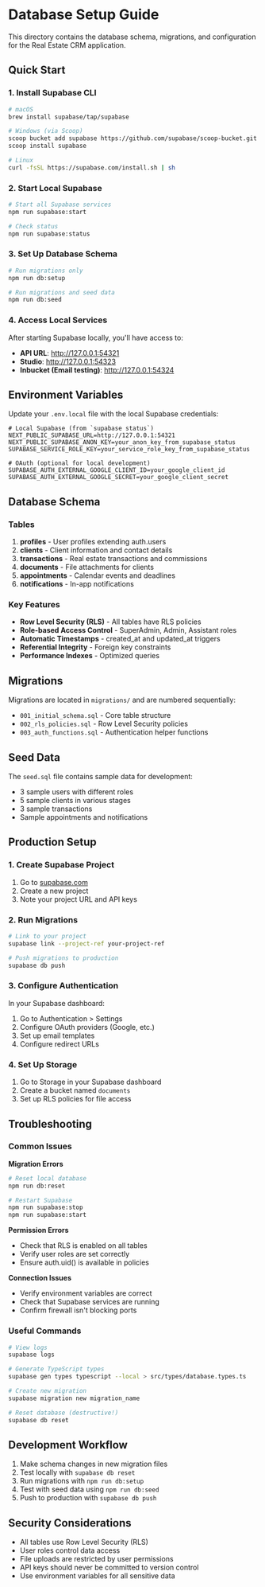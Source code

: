 # Database Setup Guide

This directory contains the database schema, migrations, and configuration for the Real Estate CRM application.

## Quick Start

### 1. Install Supabase CLI

```bash
# macOS
brew install supabase/tap/supabase

# Windows (via Scoop)
scoop bucket add supabase https://github.com/supabase/scoop-bucket.git
scoop install supabase

# Linux
curl -fsSL https://supabase.com/install.sh | sh
```

### 2. Start Local Supabase

```bash
# Start all Supabase services
npm run supabase:start

# Check status
npm run supabase:status
```

### 3. Set Up Database Schema

```bash
# Run migrations only
npm run db:setup

# Run migrations and seed data
npm run db:seed
```

### 4. Access Local Services

After starting Supabase locally, you'll have access to:

- **API URL**: http://127.0.0.1:54321
- **Studio**: http://127.0.0.1:54323
- **Inbucket (Email testing)**: http://127.0.0.1:54324

## Environment Variables

Update your `.env.local` file with the local Supabase credentials:

```env
# Local Supabase (from `supabase status`)
NEXT_PUBLIC_SUPABASE_URL=http://127.0.0.1:54321
NEXT_PUBLIC_SUPABASE_ANON_KEY=your_anon_key_from_supabase_status
SUPABASE_SERVICE_ROLE_KEY=your_service_role_key_from_supabase_status

# OAuth (optional for local development)
SUPABASE_AUTH_EXTERNAL_GOOGLE_CLIENT_ID=your_google_client_id
SUPABASE_AUTH_EXTERNAL_GOOGLE_SECRET=your_google_client_secret
```

## Database Schema

### Tables

1. **profiles** - User profiles extending auth.users
2. **clients** - Client information and contact details
3. **transactions** - Real estate transactions and commissions
4. **documents** - File attachments for clients
5. **appointments** - Calendar events and deadlines
6. **notifications** - In-app notifications

### Key Features

- **Row Level Security (RLS)** - All tables have RLS policies
- **Role-based Access Control** - SuperAdmin, Admin, Assistant roles
- **Automatic Timestamps** - created_at and updated_at triggers
- **Referential Integrity** - Foreign key constraints
- **Performance Indexes** - Optimized queries

## Migrations

Migrations are located in `migrations/` and are numbered sequentially:

- `001_initial_schema.sql` - Core table structure
- `002_rls_policies.sql` - Row Level Security policies
- `003_auth_functions.sql` - Authentication helper functions

## Seed Data

The `seed.sql` file contains sample data for development:

- 3 sample users with different roles
- 5 sample clients in various stages
- 3 sample transactions
- Sample appointments and notifications

## Production Setup

### 1. Create Supabase Project

1. Go to [supabase.com](https://supabase.com)
2. Create a new project
3. Note your project URL and API keys

### 2. Run Migrations

```bash
# Link to your project
supabase link --project-ref your-project-ref

# Push migrations to production
supabase db push
```

### 3. Configure Authentication

In your Supabase dashboard:

1. Go to Authentication > Settings
2. Configure OAuth providers (Google, etc.)
3. Set up email templates
4. Configure redirect URLs

### 4. Set Up Storage

1. Go to Storage in your Supabase dashboard
2. Create a bucket named `documents`
3. Set up RLS policies for file access

## Troubleshooting

### Common Issues

**Migration Errors**
```bash
# Reset local database
npm run db:reset

# Restart Supabase
npm run supabase:stop
npm run supabase:start
```

**Permission Errors**
- Check that RLS is enabled on all tables
- Verify user roles are set correctly
- Ensure auth.uid() is available in policies

**Connection Issues**
- Verify environment variables are correct
- Check that Supabase services are running
- Confirm firewall isn't blocking ports

### Useful Commands

```bash
# View logs
supabase logs

# Generate TypeScript types
supabase gen types typescript --local > src/types/database.types.ts

# Create new migration
supabase migration new migration_name

# Reset database (destructive!)
supabase db reset
```

## Development Workflow

1. Make schema changes in new migration files
2. Test locally with `supabase db reset`
3. Run migrations with `npm run db:setup`
4. Test with seed data using `npm run db:seed`
5. Push to production with `supabase db push`

## Security Considerations

- All tables use Row Level Security (RLS)
- User roles control data access
- File uploads are restricted by user permissions
- API keys should never be committed to version control
- Use environment variables for all sensitive data